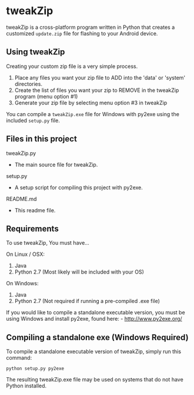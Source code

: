 tweakZip
=========
tweakZip is a cross-platform program written in Python that creates a customized `update.zip` file for flashing to your Android device.

Using tweakZip
---------------
Creating your custom zip file is a very simple process.

1. Place any files you want your zip file to ADD into the 'data' or 'system' directories.
2. Create the list of files you want your zip to REMOVE in the tweakZip program (menu option #1)
3. Generate your zip file by selecting menu option #3 in tweakZip

You can compile a `tweakZip.exe` file for Windows with py2exe using the included `setup.py` file.

Files in this project
----------------------
tweakZip.py

- The main source file for tweakZip.

setup.py

- A setup script for compiling this project with py2exe.

README.md

- This readme file.

Requirements
-------------
To use tweakZip, You must have...

On Linux / OSX:

1. Java
2. Python 2.7 (Most likely will be included with your OS)

On Windows:

1. Java
2. Python 2.7 (Not required if running a pre-compiled .exe file)

If you would like to compile a standalone executable version, you must be using Windows and install py2exe, found here:
	- http://www.py2exe.org/

Compiling a standalone exe (Windows Required)
----------------------------------------------
To compile a standalone executable version of tweakZip, simply run this command:

	python setup.py py2exe

The resulting tweakZip.exe file may be used on systems that do not have Python installed.